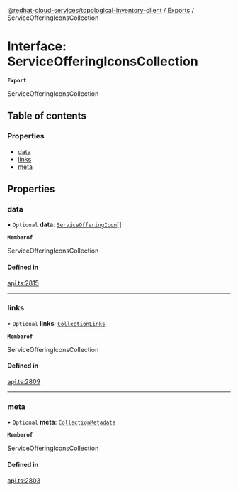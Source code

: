[@redhat-cloud-services/topological-inventory-client](../README.md) / [Exports](../modules.md) / ServiceOfferingIconsCollection

# Interface: ServiceOfferingIconsCollection

**`Export`**

ServiceOfferingIconsCollection

## Table of contents

### Properties

- [data](ServiceOfferingIconsCollection.md#data)
- [links](ServiceOfferingIconsCollection.md#links)
- [meta](ServiceOfferingIconsCollection.md#meta)

## Properties

### data

• `Optional` **data**: [`ServiceOfferingIcon`](ServiceOfferingIcon.md)[]

**`Memberof`**

ServiceOfferingIconsCollection

#### Defined in

[api.ts:2815](https://github.com/RedHatInsights/javascript-clients/blob/main/packages/topological-inventory/api.ts#L2815)

___

### links

• `Optional` **links**: [`CollectionLinks`](CollectionLinks.md)

**`Memberof`**

ServiceOfferingIconsCollection

#### Defined in

[api.ts:2809](https://github.com/RedHatInsights/javascript-clients/blob/main/packages/topological-inventory/api.ts#L2809)

___

### meta

• `Optional` **meta**: [`CollectionMetadata`](CollectionMetadata.md)

**`Memberof`**

ServiceOfferingIconsCollection

#### Defined in

[api.ts:2803](https://github.com/RedHatInsights/javascript-clients/blob/main/packages/topological-inventory/api.ts#L2803)
